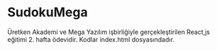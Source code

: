 # SudokuMega
Üretken Akademi ve Mega Yazılım işbirliğiyle gerçekleştirilen React,js eğitimi 2. hafta ödevidir. Kodlar index.html dosyasındadır.
